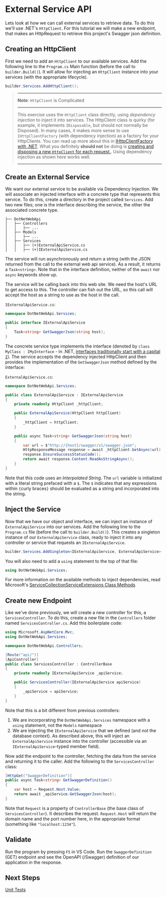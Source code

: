 # External Service API

Lets look at how we can call external services to retrieve data. To do this we'll use .NET's `HttpClient`. For this tutorial we will make a new endpoint, that makes an HttpRequest to retrieve this project's Swagger json definition.

## Creating an HttpClient

First we need to add an `HttpClient` to our available services. Add the following line to the `Program.cs` Main function (before the call to `builder.Build()`).  It will allow for injecting
an `HttpClient` instance into your services (with the appropriate lifecycle).

```csharp
builder.Services.AddHttpClient();
```

> ---
> **Note**: `HttpClient` is Complicated
>
> ---
> This exercise uses the `HttpClient` class directly, using _dependency injection_ to inject
> it into services.  The HttpClient class is quirky (for example, it implements `IDisposable`,
> but should not normally be Disposed).  In many cases, it makes more sense to use 
> `IHttpClientFactory` (with dependency injection) as a factory for your HttpClients.  You can 
> read up more about this in
> [IHttpClientFactory with .NET](https://learn.microsoft.com/en-us/dotnet/core/extensions/httpclient-factory).
> What you definitely **should not** be doing is [creating and disposing a new `HttpClient` for 
> each request.](https://learn.microsoft.com/en-us/aspnet/web-api/overview/advanced/calling-a-web-api-from-a-net-client#create-and-initialize-httpclient).
> Using dependency injection as shown here works well.
>
> ---

## Create an External Service

We want our external service to be available via Dependency Injection. We will associate an
injected interface with a concrete type that represents this service.  To do this, create a 
directory in the project called `Services`.  Add two new files; one is the interface 
describing the service, the other the associated concrete type.

```
├── DotNetWebApi
│   ├── Controllers
│   │   ├── ...
│   ├── Models
│   │   ├── ...
│   ├── Services
│   │   ├── (+)ExternalApiService.cs
│   │   ├── (+)IExternalApiService.cs
```

The service will run asynchronously and return a string (with the JSON returned from the
call to the external web api service).  As a result, it returns a `Task<string>`.  Note that
in the interface definition, neither of the `await` nor `async` keywords show up.

The service will be calling back into this web site.  We need the host's URL to get access
to this.  The controller can fish out the URL, so this call will accept the host as a string
to use as the host in the call.

`IExternalApiService.cs`:
```csharp
namespace DotNetWebApi.Services;

public interface IExternalApiService
{
    Task<string> GetSwaggerJson(string host);
}
```

The concrete service type implements the interface (denoted by 
`class MyClass : IMyInterface` - in .NET, 
[interfaces traditionally start with a capital `I`](./1-ScaffoldingYourProgram.md#net-naming---namespaces-types-members-and-variables)). 
The service accepts the dependency injected HttpClient and then provides the implementation of
the `GetSwaggerJson` method defined by the interface:

`ExternalApiService.cs`:
```csharp
namespace DotNetWebApi.Services;

public class ExternalApiService : IExternalApiService
{
    private readonly HttpClient _httpClient;

    public ExternalApiService(HttpClient httpClient)
    {
        _httpClient = httpClient;
    }

    public async Task<string> GetSwaggerJson(string host)
    {
        var url = $"http://{host}/swagger/v1/swagger.json";
        HttpResponseMessage response = await _httpClient.GetAsync(url);
        response.EnsureSuccessStatusCode();
        return await response.Content.ReadAsStringAsync();
    }
}
```
Note that this code uses an _Interpolated String_.  The `url` variable is initialized with
a literal string prefaced with a `$`.  The `$` indicates that any expressions within `{`curly 
braces`}` should be evaluated as a string and incorporated into the string.


## Inject the Service

Now that we have our object and interface, we can inject an instance of `ExternalApiService` into our services. Add the following line to the `Program.cs` file (before the call to 
`builder.Build()`). This creates a singleton instance of our `ExternalApiService` class,
ready to inject it into any controller or service that requests an `IExternalApiService`.

```csharp
builder.Services.AddSingleton<IExternalApiService, ExternalApiService>();
```

You will also need to add a `using` statement to the top of that file:

```C#
using DotNetWebApi.Services;
```

For more information on the available methods to inject dependencies, read Microsoft's [ServiceCollectionServiceExtensions Class Methods](https://learn.microsoft.com/en-us/dotnet/api/microsoft.extensions.dependencyinjection.servicecollectionserviceextensions?view=dotnet-plat-ext-7.0#methods)

## Create new Endpoint

Like we've done previously, we will create a new controller for this, a `ServicesController`.
To do this, create a new file in the `Controllers` folder named `ServicesController.cs`.
Add this boilerplate code:

```C#
using Microsoft.AspNetCore.Mvc;
using DotNetWebApi.Services;

namespace DotNetWebApi.Controllers;

[Route("api/")]
[ApiController]
public class ServicesController : ControllerBase
{
    private readonly IExternalApiService _apiService;

    public ServicesController(IExternalApiService apiService)
    {
        _apiService = apiService;
    }
}
```

Note that this is a bit different from previous controllers:

1. We are incorporating the `DotNetWebApi.Services` namespace with a `using` statement, not
   the `Models` namespace
2. We are injecting the `IExternalApiService` that we defined (and not the database context).
   As described above, this will inject an `ExternalApiService` instance into the controller
   (accessible via an `IExternalApiService`-typed member field).

Now add the endpoint to the controller, fetching the data from the service and returning
it to the caller.  Add the following to the `ServicesController` class:
```C#
[HttpGet("SwaggerDefinition")]
public async Task<string> GetSwaggerDefinition()
{
    var host = Request.Host.Value;
    return await _apiService.GetSwaggerJson(host);
}
```

Note that `Request` is a property of `ControllerBase` (the base class of `ServicesController`).
It describes the request.  `Request.Host` will return the domain name and the port number here,
in the appropriate format (something like `"localhost:1234"`).

## Validate

Run the program by pressing `F5` in VS Code.  Run the `SwaggerDefinition` (GET) endpoint and 
see the OpenAPI (/Swagger) definition of our application in the response.

## Next Steps

[Unit Tests](/docs/6-Unit-Testing.md)